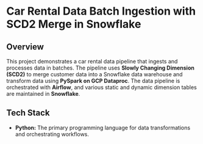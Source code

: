 # Car Rental Data Batch Ingestion with SCD2 Merge in Snowflake
## Overview

This project demonstrates a car rental data pipeline that ingests and processes data in batches. The pipeline uses **Slowly Changing Dimension (SCD2)** to merge customer data into a Snowflake data warehouse and transform data using **PySpark on GCP Dataproc**. The data pipeline is orchestrated with **Airflow**, and various static and dynamic dimension tables are maintained in **Snowflake**.

## Tech Stack

- **Python:** The primary programming language for data transformations and orchestrating workflows.
